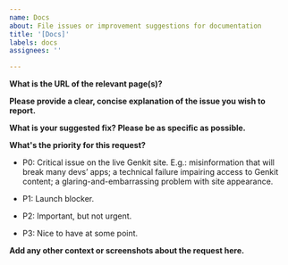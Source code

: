 ```yaml
---
name: Docs
about: File issues or improvement suggestions for documentation
title: '[Docs]'
labels: docs
assignees: ''

---
```


**What is the URL of the relevant page(s)?**


**Please provide a clear, concise explanation of the issue you wish to report.**

**What is your suggested fix? Please be as specific as possible.**

**What's the priority for this request?**

* P0: Critical issue on the live Genkit site.
    E.g.: misinformation that will break many devs’ apps; a technical failure
    impairing access to Genkit content; a glaring-and-embarrassing problem
    with site appearance.

* P1: Launch blocker.

* P2: Important, but not urgent.

* P3: Nice to have at some point.


**Add any other context or screenshots about the request here.**
